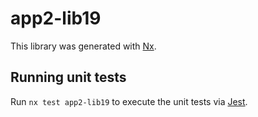 # app2-lib19

This library was generated with [Nx](https://nx.dev).

## Running unit tests

Run `nx test app2-lib19` to execute the unit tests via [Jest](https://jestjs.io).
